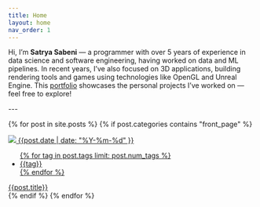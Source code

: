 ```yaml
---
title: Home
layout: home
nav_order: 1
---
```

<!--<p>
My name is <b>Satrya Sabeni</b> and I’m a programmer with 5+ years experience in data science and software engineering, building image recognition models and data pipelines. The last few years I’ve also taken a strong interest in 3D applications, building rendering based applications and games, using technologies like openGL and Unreal Engine. This is the place where I document and share the interesting projects I’ve done. Feel free to check out my <a href="{{site.url}}/Portfolio.html">work</a> and <a href="{{site.url}}/Skillset.html">skills</a>.
</p>-->
<p>
Hi, I’m <b>Satrya Sabeni</b> — a programmer with over 5 years of experience in data science and software engineering, having worked on data and ML pipelines. In recent years, I’ve also focused on 3D applications, building rendering tools and games using technologies like OpenGL and Unreal Engine. This <a href="{{site.url}}/Portfolio.html">portfolio</a> showcases the personal projects I’ve worked on — feel free to explore!
</p>
---

{% for post in site.posts %}
{% if post.categories contains "front_page" %}
<div class="post">
    <div class="thumb">
        <a href="{{site.url}}{{post.url}}">
            <img src="{{site.url}}/assets/thumbnails/{{post.title | downcase | replace: ' ', '-' | replace: '.', '' }}.png">
            <span class="date-tag">{{post.date | date: "%Y-%m-%d" }}</span>
            <ul class="mini-tags">
            {% for tag in post.tags limit: post.num_tags %}
                <li>
                {{tag}}
                </li>
            {% endfor %}
            </ul>
        </a>
    </div>
    <div class="title-block">
        <a href="{{post.url}}">{{post.title}}</a>
    </div>
</div>
{% endif %}
{% endfor %}

